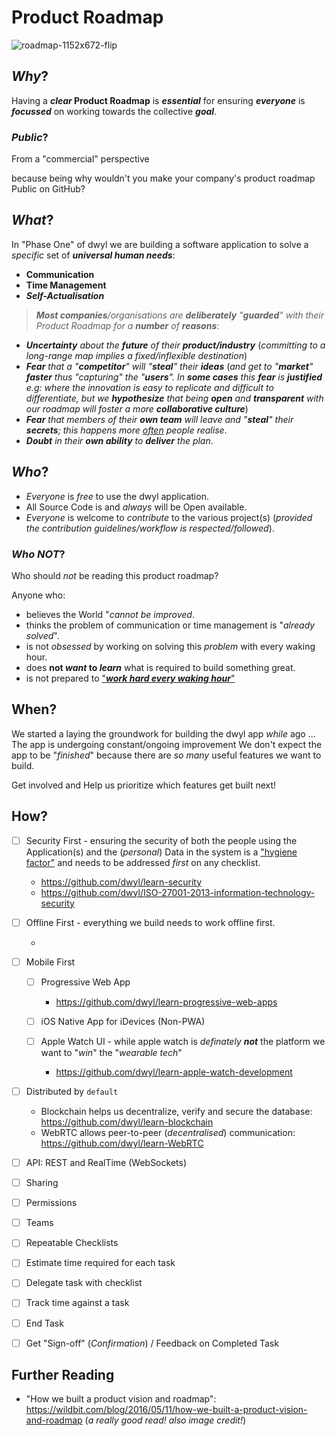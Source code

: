# Product Roadmap

![roadmap-1152x672-flip](https://user-images.githubusercontent.com/194400/27068309-5b379538-5007-11e7-99fb-20f09369c672.jpg)


## _Why_?

Having a **_clear_ Product Roadmap** is ***essential*** for
ensuring ***everyone*** is ***focussed***
on working towards the collective ***goal***.

### _Public_?

From a "commercial" perspective

because being why wouldn't you make your company's product roadmap Public on GitHub?

## _What_?

In "Phase One" of dwyl we are building a software application
to solve a _specific_ set of ***universal human needs***:

+ **Communication**
+ **Time Management**
+ ***Self-Actualisation***

> _**Most companies**/organisations are **deliberately** "**guarded**"
with their Product Roadmap for a **number** of **reasons**_:
+ _**Uncertainty** about the **future** of their **product/industry**_
(_committing to a long-range map implies a fixed/inflexible destination_)
+ _**Fear** that a "**competitor**" will "**steal**" their **ideas**_
(_and get to "**market**" **faster** thus "capturing" the "**users**".
In **some cases** this **fear** is **justified** e.g: where the innovation
is easy to replicate and difficult to differentiate,
but we **hypothesize** that being **open** and **transparent**
with our roadmap will foster a more **collaborative culture**_)
+ _**Fear** that members of their **own team** will leave
and "**steal**" their **secrets**; this happens more
[often](http://mashable.com/2017/05/20/uber-vs-google-waymo-self-driving-car-wars-get-nasty)
people realise_.
+ _**Doubt** in their **own ability** to **deliver** the plan_.


## _Who_?

+ _Everyone_ is _free_ to use the dwyl application.
+ All Source Code is and _always_ will be Open available.
+ _Everyone_ is welcome to _contribute_ to the various project(s)
(_provided the contribution guidelines/workflow is respected/followed_).

### _Who NOT_?

Who should *not* be reading this product roadmap?

Anyone who:
+ believes the World "_cannot be improved_.
+ thinks the problem of communication or time management is "_already solved_".
+ is not _obsessed_ by working on solving this _problem_ with every waking hour.
+ does **not _want_ to _learn_** what is required to build something great.
+ is not prepared to
["_**work hard every waking hour**_"](https://youtu.be/NU7W7qe2R0A)


## When?

We started a laying the groundwork for building the dwyl app _while_ ago ...
The app is undergoing constant/ongoing improvement
We don't expect the app to be "_finished_" because
there are _so many_ useful features we want to build.

Get involved and Help us prioritize which features get built next!

## How?

+ [ ] Security First - ensuring the security of both the people
using the Application(s) and the (_personal_) Data in the system
is a ["hygiene factor"](https://en.wikipedia.org/wiki/Two-factor_theory)
and needs to be addressed _first_ on any checklist.
  + https://github.com/dwyl/learn-security
  + https://github.com/dwyl/ISO-27001-2013-information-technology-security

+ [ ] Offline First - everything we build needs to work offline first.


  +
+ [ ] Mobile First

  + [ ] Progressive Web App
    + https://github.com/dwyl/learn-progressive-web-apps
  + [ ] iOS Native App for iDevices (Non-PWA)

  + [ ] Apple Watch UI - while apple watch is _definately **not**_
  the platform we want to "_win_" the "_wearable tech_"
    + https://github.com/dwyl/learn-apple-watch-development

+ [ ] Distributed by `default`
  + Blockchain helps us decentralize, verify and secure the database:
  https://github.com/dwyl/learn-blockchain
  + WebRTC allows peer-to-peer (_decentralised_) communication:
  https://github.com/dwyl/learn-WebRTC

+ [ ] API: REST and RealTime (WebSockets)

+ [ ] Sharing

+ [ ] Permissions

+ [ ] Teams

+ [ ] Repeatable Checklists

+ [ ] Estimate time required for each task

+ [ ] Delegate task with checklist

+ [ ] Track time against a task

+ [ ] End Task

+ [ ] Get "Sign-off" (_Confirmation_) / Feedback on Completed Task


## Further Reading

+ "How we built a product vision and roadmap":
https://wildbit.com/blog/2016/05/11/how-we-built-a-product-vision-and-roadmap
(_a really good read! also image credit!_)
